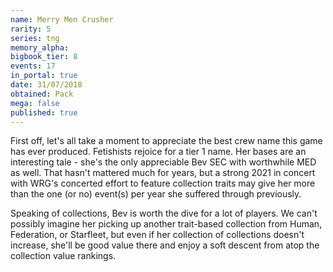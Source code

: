 ```yaml
---
name: Merry Men Crusher
rarity: 5
series: tng
memory_alpha:
bigbook_tier: 8
events: 17
in_portal: true
date: 31/07/2018
obtained: Pack
mega: false
published: true
---
```


First off, let's all take a moment to appreciate the best crew name this game has ever produced. Fetishists rejoice for a tier 1 name. Her bases are an interesting tale - she's the only appreciable Bev SEC with worthwhile MED as well. That hasn't mattered much for years, but a strong 2021 in concert with WRG's concerted effort to feature collection traits may give her more than the one (or no) event(s) per year she suffered through previously.

Speaking of collections, Bev is worth the dive for a lot of players. We can't possibly imagine her picking up another trait-based collection from Human, Federation, or Starfleet, but even if her collection of collections doesn't increase, she'll be good value there and enjoy a soft descent from atop the collection value rankings.
